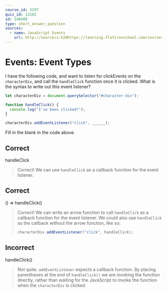 ```yaml
---
course_id: 3297
quiz_id: 12282
id: 140480
type: short_answer_question
sources:
  - name: JavaScript Events
    url: http://source/s:%20https://learning.flatironschool.com/courses/3297/pages/javascript-events?module_item_id=143600
---
```


# Events: Event Types

I have the following code, and want to listen for clickEvents on the
`characterDiv`, and call the `handleClick` function once it is clicked. What is
the syntax to write out this event listener?

```javascript
let characterDiv = document.querySelector("#character-div");

function handleClick() {
  console.log("I've been clicked!");
}

characterDiv.addEventListener("click", ______);
```

Fill in the blank in the code above.

## Correct

handleClick

> Correct! We can use `handleClick` as a callback function for the event listener.

## Correct

() => handleClick()

> Correct! We can write an arrow function to call `handleClick` as a callback
> function for the event listener. We could also use `handleClick` as the
> callback without the arrow function, like so:
>
> ```javascript
> characterDiv.addEventListener("click", handleClick);
> ```

## Incorrect

handleClick()

> Not quite. `addEventListener` expects a callback function. By placing
> parentheses at the end of `handleClick()` we are invoking the function
> directly, rather than waiting for the JavaScript to invoke the function when
> the `characterDiv` is clicked.
